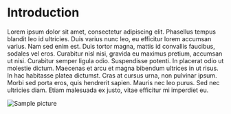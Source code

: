 # Introduction
Lorem ipsum dolor sit amet, consectetur adipiscing elit. Phasellus tempus blandit leo id ultricies. Duis varius nunc leo, eu efficitur lorem accumsan varius. Nam sed enim est. Duis tortor magna, mattis id convallis faucibus, sodales vel eros. Curabitur nisl nisi, gravida eu maximus pretium, accumsan ut nisi. Curabitur semper ligula odio. Suspendisse potenti. In placerat odio ut molestie dictum. Maecenas et arcu et magna bibendum ultrices in ut risus. In hac habitasse platea dictumst. Cras at cursus urna, non pulvinar ipsum. Morbi sed porta eros, quis hendrerit sapien. Mauris nec leo purus. Sed nec ultricies diam. Etiam malesuada ex justo, vitae efficitur mi imperdiet eu.

![Sample picture](https://cdn.pixabay.com/photo/2016/11/09/16/24/virus-1812092_960_720.jpg)
